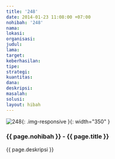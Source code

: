 ```yaml
---
title: '248'
date: 2014-01-23 11:08:00 +07:00
nohibah: '248'
nama:
lokasi:
organisasi:
judul:
lama:
target:
keberhasilan:
tipe:
strategi:
kuantitas:
dana:
deskripsi:
masalah:
solusi:
layout: hibah
---
```


![248](/static/img/hibahcms/248.png){: .img-responsive }{: width="350" }

### {{ page.nohibah }} - {{ page.title }}

{{ page.deskripsi }}
